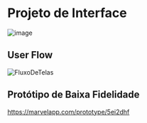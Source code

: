 
# Projeto de Interface
![image](https://user-images.githubusercontent.com/83847068/135376181-a1fc7037-77f0-40bb-85b9-6a384b873353.png)



## User Flow

![FluxoDeTelas](https://user-images.githubusercontent.com/83847068/145306299-5160f092-846e-414d-bc9b-0ab0769780d1.jpg)


## Protótipo de Baixa Fidelidade

https://marvelapp.com/prototype/5ei2dhf
